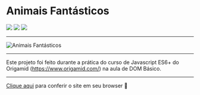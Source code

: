 # Animais Fantásticos

 ![](https://img.shields.io/github/stars/phedrakeson/animais-fantasticos) ![](https://img.shields.io/github/license/phedrakeson/animais-fantasticos) ![](https://img.shields.io/github/languages/code-size/phedrakeson/animais-fantasticos)
 

------------


![Animais Fantásticos](https://i.gyazo.com/f2d1ae0545ca7fe63d9f7db56fb98043.gif)

------------


Este projeto foi feito durante a prática do curso de Javascript ES6+ do Origamid (https://www.origamid.com/) na aula de DOM Básico.

------------


[Clique aqui](http://animais-fantasticos-p.netlify.app/ "Site em Deploy") para conferir o site em seu browser 🖖
